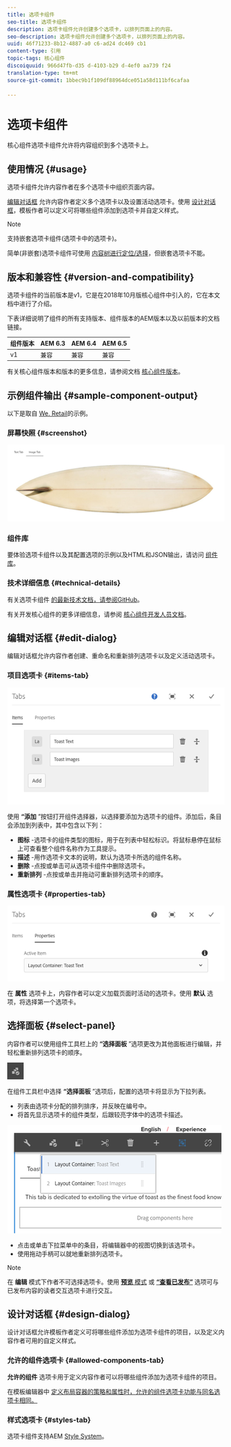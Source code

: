 ```yaml
---
title: 选项卡组件
seo-title: 选项卡组件
description: 选项卡组件允许创建多个选项卡，以排列页面上的内容。
seo-description: 选项卡组件允许创建多个选项卡，以排列页面上的内容。
uuid: 46f71233-8b12-4887-a0 c6-ad24 dc469 cb1
content-type: 引用
topic-tags: 核心组件
discoiquuid: 966d47fb-d35 d-4103-b29 d-4ef0 aa739 f24
translation-type: tm+mt
source-git-commit: 1bbec9b1f109df88964dce051a58d111bf6cafaa

---
```



# 选项卡组件

核心组件选项卡组件允许将内容组织到多个选项卡上。

## 使用情况 {#usage}

选项卡组件允许内容作者在多个选项卡中组织页面内容。

[编辑对话框](#edit-dialog) 允许内容作者定义多个选项卡以及设置活动选项卡。使用 [设计对话框](#design-dialog)，模板作者可以定义可将哪些组件添加到选项卡并自定义样式。

>[!NOTE]
>
>支持嵌套选项卡组件(选项卡中的选项卡)。
>
>简单(非嵌套)选项卡组件可使用 [内容树进行定位/选择](https://helpx.adobe.com/experience-manager/6-5/sites/authoring/using/author-environment-tools.html)，但嵌套选项卡不能。

## 版本和兼容性 {#version-and-compatibility}

选项卡组件的当前版本是v1，它是在2018年10月版核心组件中引入的，它在本文档中进行了介绍。

下表详细说明了组件的所有支持版本、组件版本的AEM版本以及以前版本的文档链接。

| 组件版本 | AEM 6.3 | AEM 6.4 | AEM 6.5 |
|--- |--- |--- |--- |
| v1 | 兼容 | 兼容 | 兼容 |

有关核心组件版本和版本的更多信息，请参阅文档 [核心组件版本](versions.md)。

## 示例组件输出 {#sample-component-output}

以下是取自 [We. Retail](https://helpx.adobe.com/experience-manager/6-5/sites/developing/using/we-retail.html)的示例。

### 屏幕快照 {#screenshot}

![](assets/screenshot_2018-11-28at142504.png)

### 组件库

要体验选项卡组件以及其配置选项的示例以及HTML和JSON输出，请访问 [组件库](http://opensource.adobe.com/aem-core-wcm-components/library/tabs.html)。

### 技术详细信息 {#technical-details}

有关选项卡组件 [的最新技术文档，请参阅GitHub](https://github.com/adobe/aem-core-wcm-components/blob/master/content/src/content/jcr_root/apps/core/wcm/components/tabs/v1/tabs)。

有关开发核心组件的更多详细信息，请参阅 [核心组件开发人员文档](developing.md)。

## 编辑对话框 {#edit-dialog}

编辑对话框允许内容作者创建、重命名和重新排列选项卡以及定义活动选项卡。

### 项目选项卡 {#items-tab}

![](assets/screenshot_2018-10-11at153557.png)

使用 **“添加** ”按钮打开组件选择器，以选择要添加为选项卡的组件。添加后，条目会添加到列表中，其中包含以下列：

* **图标** -选项卡的组件类型的图标，用于在列表中轻松标识。将鼠标悬停在鼠标上可查看整个组件名称作为工具提示。
* **描述** -用作选项卡文本的说明，默认为选项卡所选的组件名称。
* **删除** -点按或单击可从选项卡组件中删除选项卡。
* **重新排列** -点按或单击并拖动可重新排列选项卡的顺序。

### 属性选项卡 {#properties-tab}

![](assets/screenshot_2018-10-19at140646.png)

在 **属性** 选项卡上，内容作者可以定义加载页面时活动的选项卡。使用 **默认** 选项，将选择第一个选项卡。

## 选择面板 {#select-panel}

内容作者可以使用组件工具栏上的 **“选择面板** ”选项更改为其他面板进行编辑，并轻松重新排列选项卡的顺序。

![](assets/screenshot_2018-10-11at165417.png)

在组件工具栏中选择 **“选择面板** ”选项后，配置的选项卡将显示为下拉列表。

* 列表由选项卡分配的排列排序，并反映在编号中。
* 将首先显示选项卡的组件类型，后跟较亮字体中的选项卡描述。

![](assets/screenshot_2018-10-11at165154.png)

* 点击或单击下拉菜单中的条目，将编辑器中的视图切换到该选项卡。
* 使用拖动手柄可以就地重新排列选项卡。

>[!NOTE]
>
>在 **编辑** 模式下作者不可选择选项卡。使用 [**预览** 模式](https://helpx.adobe.com/experience-manager/6-5/sites/authoring/using/editing-content.html) 或 **[“查看已发布”](https://helpx.adobe.com/experience-manager/6-5/sites/authoring/using/editing-content.html)** 选项可与已发布内容的读者交互选项卡进行交互。

## 设计对话框 {#design-dialog}

设计对话框允许模板作者定义可将哪些组件添加为选项卡组件的项目，以及定义内容作者可用的自定义样式。

### 允许的组件选项卡 {#allowed-components-tab}

**允许的组件** 选项卡用于定义内容作者可以将哪些组件添加为选项卡组件的项目。

在模板编辑器中 [定义布局容器的策略和属性时，允许的组件选项卡功能与同名选项卡相同。](https://helpx.adobe.com/experience-manager/6-5/sites/authoring/using/templates.html)

### 样式选项卡 {#styles-tab}

选项卡组件支持AEM [Style System](authoring.md#component-styling)。